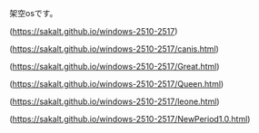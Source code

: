 架空osです。

(https://sakalt.github.io/windows-2510-2517)

(https://sakalt.github.io/windows-2510-2517/canis.html)

(https://sakalt.github.io/windows-2510-2517/Great.html)

(https://sakalt.github.io/windows-2510-2517/Queen.html)

(https://sakalt.github.io/windows-2510-2517/leone.html)

(https://sakalt.github.io/windows-2510-2517/NewPeriod1.0.html)



